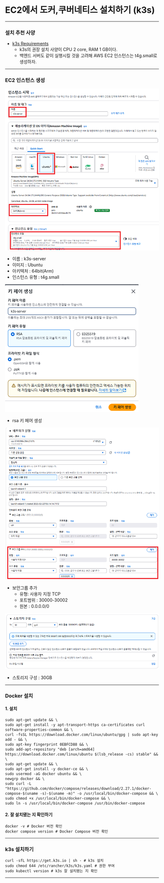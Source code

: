 # EC2에서 도커,쿠버네티스 설치하기 (k3s)

---

### 설치 추천 사양
- [k3s Requirements](https://docs.k3s.io/installation/requirements)
  - k3s의 권장 설치 사양이 CPU 2 core, RAM 1 GB이다. 
  - 백엔드 서버도 같이 실행시킬 것을 고려해 AWS EC2 인스턴스는 t4g.small로 생성하자. 

---

### EC2 인스턴스 생성
![ec2-k3s-1](./imgs/ec2-k3s-1.png)

- 이름 : k3s-server
- 이미지 : Ubuntu
- 아키텍처 : 64bit(Arm)
- 인스턴스 유형 : t4g.small

![ec2-k3s-2](./imgs/ec2-k3s-2.png)

- rsa 키 페어 생성

![ec2-k3s-3](./imgs/ec2-k3s-3.png)

- 보안그룹 추가
  - 유형: 사용자 지정 TCP
  - 포트범위 : 30000-30002
  - 원본 : 0.0.0.0/0

![ec2-k3s-4](./imgs/ec2-k3s-4.png)

- 스토리지 구성 : 30GB

---

### Docker 설치
#### 1. 설치
```shell
sudo apt-get update && \
sudo apt-get install -y apt-transport-https ca-certificates curl software-properties-common && \
curl -fsSL https://download.docker.com/linux/ubuntu/gpg | sudo apt-key add - && \
sudo apt-key fingerprint 0EBFCD88 && \
sudo add-apt-repository "deb [arch=amd64] https://download.docker.com/linux/ubuntu $(lsb_release -cs) stable" && \
sudo apt-get update && \
sudo apt-get install -y docker-ce && \
sudo usermod -aG docker ubuntu && \
newgrp docker && \
sudo curl -L "https://github.com/docker/compose/releases/download/2.27.1/docker-compose-$(uname -s)-$(uname -m)" -o /usr/local/bin/docker-compose && \
sudo chmod +x /usr/local/bin/docker-compose && \
sudo ln -s /usr/local/bin/docker-compose /usr/bin/docker-compose
```

#### 2. 잘 설치됐는 지 확인하기
```shell
docker -v # Docker 버전 확인
docker compose version # Docker Compose 버전 확인
```

---

### k3s 설치하기
```shell
curl -sfL https://get.k3s.io | sh - # k3s 설치
sudo chmod 644 /etc/rancher/k3s/k3s.yaml # 권한 부여
sudo kubectl version # k3s 잘 설치됐는 지 확인
```

---
